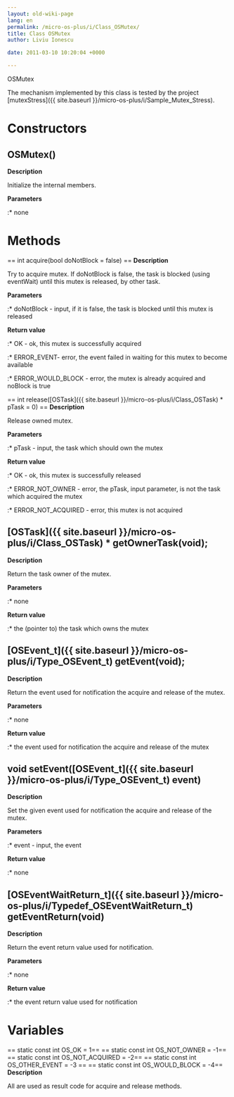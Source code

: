 ```yaml
---
layout: old-wiki-page
lang: en
permalink: /micro-os-plus/i/Class_OSMutex/
title: Class OSMutex
author: Liviu Ionescu

date: 2011-03-10 10:20:04 +0000

---
```


OSMutex

The mechanism implemented by this class is tested by the project [mutexStress]({{ site.baseurl }}/micro-os-plus/i/Sample_Mutex_Stress).

Constructors
============

OSMutex()
---------

**Description**


Initialize the internal members.

**Parameters**

:\* none

Methods
=======

== int acquire(bool doNotBlock = false) == **Description**


Try to acquire mutex. If doNotBlock is false, the task is blocked (using eventWait) until this mutex is released, by other task.

**Parameters**

:\* doNotBlock - input, if it is false, the task is blocked until this mutex is released

**Return value**

:\* OK - ok, this mutex is successfully acquired

:\* ERROR_EVENT- error, the event failed in waiting for this mutex to become available

:\* ERROR_WOULD_BLOCK - error, the mutex is already acquired and noBlock is true

== int release([OSTask]({{ site.baseurl }}/micro-os-plus/i/Class_OSTask) \* pTask = 0) == **Description**


Release owned mutex.

**Parameters**

:\* pTask - input, the task which should own the mutex

**Return value**

:\* OK - ok, this mutex is successfully released

:\* ERROR_NOT_OWNER - error, the pTask, input parameter, is not the task which acquired the mutex

:\* ERROR_NOT_ACQUIRED - error, this mutex is not acquired

[OSTask]({{ site.baseurl }}/micro-os-plus/i/Class_OSTask) \* getOwnerTask(void);
---------------------------------------------------------

**Description**


Return the task owner of the mutex.

**Parameters**

:\* none

**Return value**

:\* the (pointer to) the task which owns the mutex

[OSEvent_t]({{ site.baseurl }}/micro-os-plus/i/Type_OSEvent_t) getEvent(void);
--------------------------------------------------------

**Description**


Return the event used for notification the acquire and release of the mutex.

**Parameters**

:\* none

**Return value**

:\* the event used for notification the acquire and release of the mutex

void setEvent([OSEvent_t]({{ site.baseurl }}/micro-os-plus/i/Type_OSEvent_t) event)
-------------------------------------------------------------

**Description**


Set the given event used for notification the acquire and release of the mutex.

**Parameters**

:\* event - input, the event

**Return value**

:\* none

[OSEventWaitReturn_t]({{ site.baseurl }}/micro-os-plus/i/Typedef_OSEventWaitReturn_t) getEventReturn(void)
------------------------------------------------------------------------------------

**Description**


Return the event return value used for notification.

**Parameters**

:\* none

**Return value**

:\* the event return value used for notification

Variables
=========

== static const int OS_OK = 1== == static const int OS_NOT_OWNER = -1== == static const int OS_NOT_ACQUIRED = -2== == static const int OS_OTHER_EVENT = -3 == == static const int OS_WOULD_BLOCK = -4== **Description**


All are used as result code for acquire and release methods.

